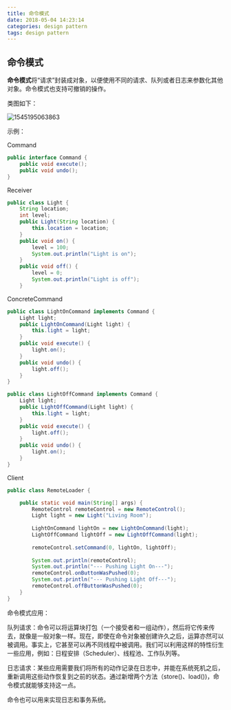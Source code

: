 ```yaml
---
title: 命令模式
date: 2018-05-04 14:23:14
categories: design pattern
tags: design pattern
---
```


## 命令模式

**命令模式**将“请求”封装成对象，以便使用不同的请求、队列或者日志来参数化其他对象。命令模式也支持可撤销的操作。

类图如下：

![1545195063863](E:\Wiki\mywiki\images\1545195063863.png)



示例：

Command

```java
public interface Command {
	public void execute();
	public void undo();
}
```

Receiver

```java
public class Light {
	String location;
	int level;
	public Light(String location) {
		this.location = location;
	}
	public void on() {
		level = 100;
		System.out.println("Light is on");
	}
	public void off() {
		level = 0;
		System.out.println("Light is off");
	}
```

ConcreteCommand

```java
public class LightOnCommand implements Command {
	Light light;
	public LightOnCommand(Light light) {
		this.light = light;
	}
	public void execute() {
		light.on();
	}
	public void undo() {
		light.off();
	}
}
```

```java
public class LightOffCommand implements Command {
	Light light;
	public LightOffCommand(Light light) {
		this.light = light;
	}
	public void execute() {
		light.off();
	}
	public void undo() {
		light.on();
	}
}
```

Client

```java
public class RemoteLoader {

	public static void main(String[] args) {
		RemoteControl remoteControl = new RemoteControl();
		Light light = new Light("Living Room");
 
		LightOnCommand lightOn = new LightOnCommand(light);
		LightOffCommand lightOff = new LightOffCommand(light);
   
		remoteControl.setCommand(0, lightOn, lightOff);
  
		System.out.println(remoteControl);
		System.out.println("--- Pushing Light On---");
		remoteControl.onButtonWasPushed(0);
		System.out.println("--- Pushing Light Off---");
		remoteControl.offButtonWasPushed(0);
	}
}
```



命令模式应用：

队列请求：命令可以将运算块打包（一个接受者和一组动作），然后将它传来传去，就像是一般对象一样。现在，即使在命令对象被创建许久之后，运算亦然可以被调用。事实上，它甚至可以再不同线程中被调用。我们可以利用这样的特性衍生一些应用，例如：日程安排（Scheduler）、线程池、工作队列等。

日志请求：某些应用需要我们将所有的动作记录在日志中，并能在系统死机之后，重新调用这些动作恢复到之前的状态。通过新增两个方法（store()、load())，命令模式就能够支持这一点。

命令也可以用来实现日志和事务系统。


